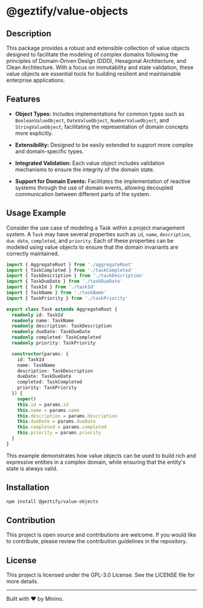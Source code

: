 # @geztify/value-objects

## Description

This package provides a robust and extensible collection of value objects designed to facilitate the modeling of complex domains following the principles of Domain-Driven Design (DDD), Hexagonal Architecture, and Clean Architecture. With a focus on immutability and state validation, these value objects are essential tools for building resilient and maintainable enterprise applications.

## Features

- **Object Types:** Includes implementations for common types such as `BooleanValueObject`, `DateValueObject`, `NumberValueObject`, and `StringValueObject`, facilitating the representation of domain concepts more explicitly.

- **Extensibility:** Designed to be easily extended to support more complex and domain-specific types.

- **Integrated Validation:** Each value object includes validation mechanisms to ensure the integrity of the domain state.

- **Support for Domain Events:** Facilitates the implementation of reactive systems through the use of domain events, allowing decoupled communication between different parts of the system.

## Usage Example

Consider the use case of modeling a Task within a project management system. A `Task` may have several properties such as `id`, `name`, `description`, `due date`, `completed`, and `priority`. Each of these properties can be modeled using value objects to ensure that the domain invariants are correctly maintained.

```typescript
import { AggregateRoot } from './aggregateRoot'
import { TaskCompleted } from './taskCompleted'
import { TaskDescription } from './taskDescription'
import { TaskDueDate } from './taskDueDate'
import { TaskId } from './taskId'
import { TaskName } from './taskName'
import { TaskPriority } from './taskPriority'

export class Task extends AggregateRoot {
  readonly id: TaskId
  readonly name: TaskName
  readonly description: TaskDescription
  readonly dueDate: TaskDueDate
  readonly completed: TaskCompleted
  readonly priority: TaskPriority

  constructor(params: {
    id: TaskId
    name: TaskName
    description: TaskDescription
    dueDate: TaskDueDate
    completed: TaskCompleted
    priority: TaskPriority
  }) {
    super()
    this.id = params.id
    this.name = params.name
    this.description = params.description
    this.dueDate = params.dueDate
    this.completed = params.completed
    this.priority = params.priority
  }
}
```

This example demonstrates how value objects can be used to build rich and expressive entities in a complex domain, while ensuring that the entity's state is always valid.

## Installation

```bash
npm install @geztify/value-objects
```

## Contribution

This project is open source and contributions are welcome. If you would like to contribute, please review the contribution guidelines in the repository.

## License

This project is licensed under the GPL-3.0 License. See the LICENSE file for more details.

---

Built with ❤ by Minino.
